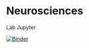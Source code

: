 # Neurosciences
Lab Jupyter

[![Binder](https://mybinder.org/badge_logo.svg)](https://mybinder.org/v2/gh/HectorSainvet/Neurosciences/master?)

